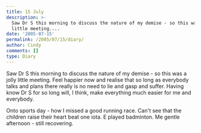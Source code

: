 ```yaml
---
title: 15 July
description: >-
  Saw Dr S this morning to discuss the nature of my demise - so this was a jolly
  little meeting....
date: '2005-07-15'
permalink: /2005/07/15/diary/
author: Cindy
comments: []
type: Diary
---
```


Saw Dr S this morning to discuss the nature of my demise - so this was a jolly little meeting. Feel happier now and realise that so long as everybody talks and plans there really is no need to lie and gasp and suffer. Having know Dr S for so long will, I think, make everything much easier for me and everybody.

Onto sports day - how I missed a good running race. Can't see that the children raise their heart beat one iota. E played badminton. Me gentle afternoon - still recovering.
